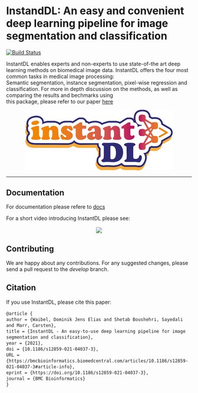 # InstandDL: An easy and convenient deep learning pipeline for image segmentation and classification

[![Build Status](https://travis-ci.com/marrlab/InstantDL.svg?branch=develop-test)](https://travis-ci.com/marrlab/InstantDL)

InstantDL enables experts and non-experts to use state-of-the art deep learning methods on biomedical image data. InstantDL offers the four most common tasks in medical image processing:  
Semantic segmentation, instance segmentation, pixel-wise regression and classification. For more in depth discussion on the methods, as well as comparing the results and bechmarks using  
this package, please refer to our paper [here](https://bmcbioinformatics.biomedcentral.com/articles/10.1186/s12859-021-04037-3)

<p align="center">
<img src="docs/Instand_DL_farbig_RGB.png"  width="400" />
</p>

---------------------------------------------------------------------

## Documentation

For documentation please refere to [docs](docs)

For a short video introducing InstantDL please see:

<a href="http://www.youtube.com/watch?v=Wy4wlEyE2fA">
<p align="center">
<img href="InstantDL" src="http://img.youtube.com/vi/Wy4wlEyE2fA/0.jpg"
width="500" align="center">
</p>
<a>

## Contributing

We are happy about any contributions. For any suggested changes, please send a pull request to the *develop* branch.

## Citation

If you use InstantDL, please cite this paper:

```
@article {
author = {Waibel, Dominik Jens Elias and Shetab Boushehri, Sayedali and Marr, Carsten},
title = {InstantDL - An easy-to-use deep learning pipeline for image segmentation and classification},
year = {2021},
doi = {10.1186/s12859-021-04037-3},
URL = {https://bmcbioinformatics.biomedcentral.com/articles/10.1186/s12859-021-04037-3#article-info},
eprint = {https://doi.org/10.1186/s12859-021-04037-3},
journal = {BMC Bioinformatics}
}
```
